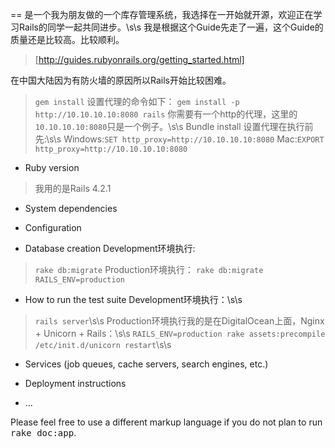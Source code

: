 == 是一个我为朋友做的一个库存管理系统，我选择在一开始就开源，欢迎正在学习Rails的同学一起共同进步。\s\s
我是根据这个Guide先走了一遍，这个Guide的质量还是比较高。比较顺利。
 > [http://guides.rubyonrails.org/getting_started.html]

在中国大陆因为有防火墙的原因所以Rails开始比较困难。
 > `gem install` 设置代理的命令如下：
 > `gem install -p http://10.10.10.10:8080 rails`
你需要有一个http的代理，这里的`10.10.10.10:8080`只是一个例子。\s\s
Bundle install 设置代理在执行前先:\s\s
 > Windows:`SET http_proxy=http://10.10.10.10:8080`
 > Mac:`EXPORT http_proxy=http://10.10.10.10:8080`

* Ruby version
 > 我用的是Rails 4.2.1

* System dependencies

* Configuration

* Database creation
Development环境执行:
 > `rake db:migrate`
Production环境执行：
 > `rake db:migrate RAILS_ENV=production`

* How to run the test suite
Development环境执行：\s\s
 > `rails server`\s\s
Production环境执行我的是在DigitalOcean上面，Nginx + Unicorn  + Rails：\s\s
 > `RAILS_ENV=production rake assets:precompile`
 > `/etc/init.d/unicorn restart`\s\s
* Services (job queues, cache servers, search engines, etc.)

* Deployment instructions

* ...


Please feel free to use a different markup language if you do not plan to run
<tt>rake doc:app</tt>.

[http://guides.rubyonrails.org/getting_started.html]: http://guides.rubyonrails.org/getting_started.html
